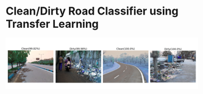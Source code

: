 # Clean/Dirty Road Classifier using Transfer Learning

![Alt text](https://github.com/FaizalKarim280280/Clean-Dirty-Road-Classifier/blob/main/Plots/prediction_result.png)
